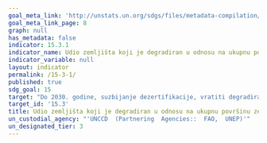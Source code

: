```yaml
---
goal_meta_link: 'http://unstats.un.org/sdgs/files/metadata-compilation/Metadata-Goal-15.pdf'
goal_meta_link_page: 8
graph: null
has_metadata: false
indicator: 15.3.1
indicator_name: Udio zemljišta koji je degradiran u odnosu na ukupnu površinu zemljišta
indicator_variable: null
layout: indicator
permalink: /15-3-1/
published: true
sdg_goal: 15
target: "Do 2030. godine, suzbijanje dezertifikacije, vratiti degradirano zemljište i tla, uključujući i zemlje pogođene dezertifikacijom  usljed suše i poplave, te nastojati postići neutralnu degradaciju zemljišta u svijetu"
target_id: '15.3'
title: Udio zemljišta koji je degradiran u odnosu na ukupnu površinu zemljišta
un_custodial_agency: "'UNCCD  (Partnering  Agencies::  FAO,  UNEP)'"
un_designated_tier: 3
---
```

